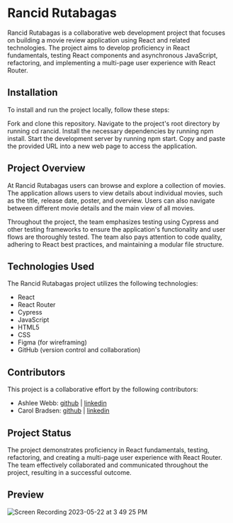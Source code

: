 # Rancid Rutabagas
Rancid Rutabagas is a collaborative web development project that focuses on building a movie review application using React and related technologies. The project aims to develop proficiency in React fundamentals, testing React components and asynchronous JavaScript, refactoring, and implementing a multi-page user experience with React Router.

## Installation
To install and run the project locally, follow these steps:

Fork and clone this repository.
Navigate to the project's root directory by running cd rancid.
Install the necessary dependencies by running npm install.
Start the development server by running npm start.
Copy and paste the provided URL into a new web page to access the application.

## Project Overview
At Rancid Rutabagas users can browse and explore a collection of movies. The application allows users to view details about individual movies, such as the title, release date, poster, and overview. Users can also navigate between different movie details and the main view of all movies.

Throughout the project, the team emphasizes testing using Cypress and other testing frameworks to ensure the application's functionality and user flows are thoroughly tested. The team also pays attention to code quality, adhering to React best practices, and maintaining a modular file structure.

## Technologies Used
The Rancid Rutabagas project utilizes the following technologies:
- React
- React Router
- Cypress
- JavaScript
- HTML5
- CSS
- Figma (for wireframing)
- GitHub (version control and collaboration)

## Contributors
This project is a collaborative effort by the following contributors:

- Ashlee Webb: [github](https://github.com/AshleeAWebb) | [linkedin](https://www.linkedin.com/in/ashlee-webb)
- Carol Bradsen: [github](https://github.com/CBradsen) | [linkedin](https://www.linkedin.com/in/carol-bradsen/)

## Project Status
The project demonstrates proficiency in React fundamentals, testing, refactoring, and creating a multi-page user experience with React Router. 
The team effectively collaborated and communicated throughout the project, resulting in a successful outcome.

## Preview
![Screen Recording 2023-05-22 at 3 49 25 PM](https://github.com/CBradsen/rancid/assets/117617970/646dd5a0-bd28-40d1-8e06-bc20a8f9414e)


